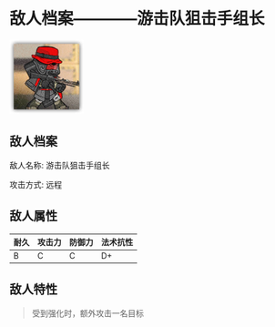 # 敌人档案————游击队狙击手组长

![游击队狙击手组长](./eneIcons/游击队狙击手组长.png)

## 敌人档案

敌人名称: 游击队狙击手组长

攻击方式: 远程

## 敌人属性

| 耐久      | 攻击力  | 防御力 | 法术抗性 |
|---------|------|-----|------|
| B | C | C | D+ |

## 敌人特性
> 受到强化时，额外攻击一名目标
